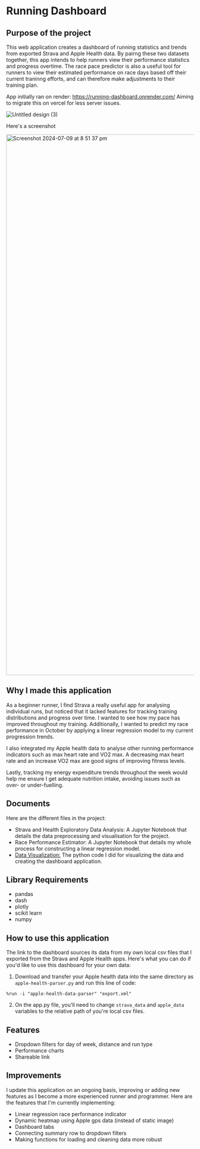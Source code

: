 # Running Dashboard

## Purpose of the project
This web application creates a dashboard of running statistics and trends from exported Strava and Apple Health data. By pairng these two datasets together, this app intends to help runners view their performance statistics and progress overtime. The race pace predictor is also a useful tool for runners to view their estimated performance on race days based off their current traninng efforts, and can therefore make adjustments to their training plan.

App initially ran on render: https://running-dashboard.onrender.com/
Aiming to migrate this on vercel for less server issues.

![Untitled design (3)](https://github.com/Raine0554/running-dashboard/assets/96808637/9366c3af-9605-4380-b978-21909c6f699e)

Here's a screenshot

<img width="1454" alt="Screenshot 2024-07-09 at 8 51 37 pm" src="https://github.com/Raine0554/running-dashboard/assets/96808637/401b6a20-129c-47c7-8128-d90b4642bd45">


## Why I made this application
As a beginner runner, I find Strava a really useful app for analysing individual runs, but noticed that it lacked features for tracking training distributions and progress over time. I wanted to see how my pace has improved throughout my training. Additionally, I wanted to predict my race performance in October by applying a linear regression model to my current progression trends.

I also integrated my Apple health data to analyse other running performance indicators such as max heart rate and VO2 max. A decreasing max heart rate and an increase VO2 max are good signs of improving fitness levels. 

Lastly, tracking my energy expenditure trends throughout the week would help me ensure I get adequate nutrition intake, avoiding issues such as over- or under-fuelling.

## Documents
Here are the different files in the project:

* Strava and Health Exploratory Data Analysis: A Jupyter Notebook that details the data preprocessing and visualisation for the project.
* Race Performance Estimator: A Jupyter Notebook that details my whole process for constructing a linear regression model.
* [Data Visualization:](https://github.com/Raine0554/running-dashboard/blob/main/app.py) The python code I did for visualizing the data and creating the dashboard application.

## Library Requirements 
* pandas
* dash
* plotly
* scikit learn
* numpy

## How to use this application
The link to the dashboard sources its data from my own local csv files that I exported from the Strava and Apple Health apps. Here's what you can do if you'd like to use this dashboard for your own data:

1. Download and transfer your Apple health data into the same directory as ```apple-health-parser.py``` and run this line of code:
  ```
  %run -i "apple-health-data-parser" "export.xml"
  ```
2. On the app.py file, you'll need to change ```strava_data``` and ```apple_data``` variables to the relative path of you're local csv files.

## Features
* Dropdown filters for day of week, distance and run type
* Performance charts
* Shareable link

## Improvements
I update this application on an ongoing basis, improving or adding new features as I become a more experienced runner and programmer. Here are the features that I'm currently implementing:

* Linear regression race performance indicator
* Dynamic heatmap using Apple gps data (instead of static image)
* Dashboard tabs
* Connecting summary row to dropdown filters
* Making functions for loading and cleaning data more robust

